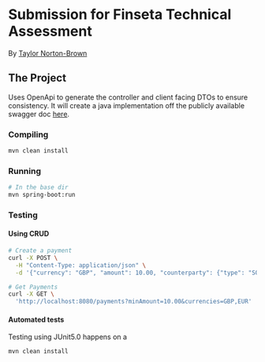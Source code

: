 # Submission for Finseta Technical Assessment

By [Taylor Norton-Brown](https://linkedin.com/in/tgnb)

## The Project

Uses OpenApi to generate the controller and client facing DTOs to ensure consistency.
It will create a java implementation off the publicly available swagger doc [here](                                https://raw.githubusercontent.com/fxpress/backend-tech-test/refs/heads/main/openapi.yaml
).

### Compiling

```bash
mvn clean install
```

### Running

```bash
# In the base dir
mvn spring-boot:run
```

### Testing

#### Using CRUD

```bash
# Create a payment
curl -X POST \
  -H "Content-Type: application/json" \
  -d '{"currency": "GBP", "amount": 10.00, "counterparty": {"type": "SORT_CODE_ACCOUNT_NUMBER", "accountNumber": "12345678", "sortCode": "123456"}}' http://localhost:8080/payments
```

```bash
# Get Payments
curl -X GET \
  'http://localhost:8080/payments?minAmount=10.00&currencies=GBP,EUR'
```

#### Automated tests

Testing using JUnit5.0 happens on a 
```bash
mvn clean install
```